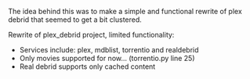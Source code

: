 The idea behind this was to make a simple and functional rewrite of plex debrid that seemed to get a bit clustered.

Rewrite of plex_debrid project, limited functionality:
- Services include: plex, mdblist, torrentio and realdebrid
- Only movies supported for now... (torrentio.py line 25)
- Real debrid supports only cached content
